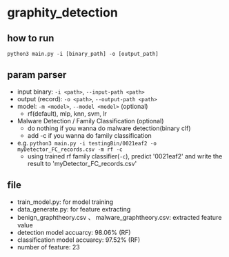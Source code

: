 # graphity_detection

## how to run
`python3 main.py -i [binary_path] -o [output_path]`

## param parser
- input binary: `-i <path>`, `--input-path <path>`
- output (record): `-o <path>`, `--output-path <path>` 
- model: `-m <model>`, `--model <model>` (optional)
  - rf(default), mlp, knn, svm, lr
- Malware Detection / Family Classification (optional)
  - do nothing if you wanna do malware detection(binary clf)
  - add -c if you wanna do family classification
- e.g. `python3 main.py -i testingBin/0021eaf2 -o myDetector_FC_records.csv -m rf -c`
  - using trained rf family classifier(`-c`), predict '0021eaf2' and write the result to 'myDetector_FC_records.csv'

## file 
- train_model.py: for model training
- data_generate.py: for feature extracting
- benign_graphtheory.csv 、 malware_graphtheory.csv: extracted feature value
- detection model accuarcy: 98.06% (RF)
- classification model accuarcy: 97.52% (RF)
- number of feature: 23
